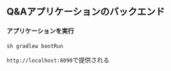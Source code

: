 ## Q&Aアプリケーションのバックエンド

#### アプリケーションを実行

```
sh gradlew bootRun
```
`http://localhost:8090`で提供される




